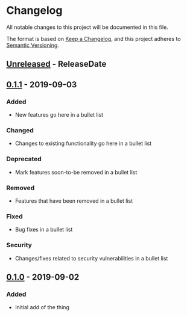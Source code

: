 <!-- markdownlint-disable blanks-around-headings blanks-around-lists no-duplicate-heading -->

# Changelog

All notable changes to this project will be documented in this file.

The format is based on [Keep a Changelog](https://keepachangelog.com/en/1.0.0/),
and this project adheres to [Semantic Versioning](https://semver.org/spec/v2.0.0.html).

<!-- next-header -->
## [Unreleased] - ReleaseDate

## [0.1.1] - 2019-09-03
### Added
- New features go here in a bullet list

### Changed
- Changes to existing functionality go here in a bullet list

### Deprecated
- Mark features soon-to-be removed in a bullet list

### Removed
- Features that have been removed in a bullet list

### Fixed
- Bug fixes in a bullet list

### Security
- Changes/fixes related to security vulnerabilities in a bullet list

## [0.1.0] - 2019-09-02
### Added
- Initial add of the thing

<!-- next-url -->
[Unreleased]: https://github.com/EmbarkStudios/$REPO_NAME/compare/0.1.1...HEAD
[0.1.1]: https://github.com/EmbarkStudios/$REPO_NAME/compare/0.1.0...0.1.1
[0.1.0]: https://github.com/EmbarkStudios/$REPO_NAME/releases/tag/0.1.0
